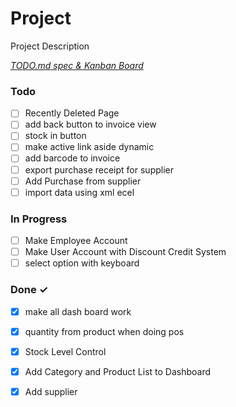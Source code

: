 # Project

Project Description

<em>[TODO.md spec & Kanban Board](https://bit.ly/3fCwKfM)</em>

### Todo

- [ ] Recently Deleted Page  
- [ ] add back button to invoice view  
- [ ] stock in button  
- [ ] make active link aside dynamic  
- [ ] add barcode to invoice  
- [ ] export purchase receipt for supplier  
- [ ] Add Purchase from supplier  
- [ ] import data using xml ecel  

### In Progress

- [ ] Make Employee Account  
- [ ] Make User Account with Discount Credit System  
- [ ] select option with keyboard  

### Done ✓

- [x] make all dash board work  
- [x] quantity from product when doing pos  
- [x] Stock Level Control  
- [x] Add Category and Product List to Dashboard  
- [x] Add supplier  

